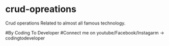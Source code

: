 # crud-opreations
Crud operations Related to almost all famous technology.


#By Coding To Developer
#Connect me on youtube/Facebook/Instagarm -> codingtodeveloper
